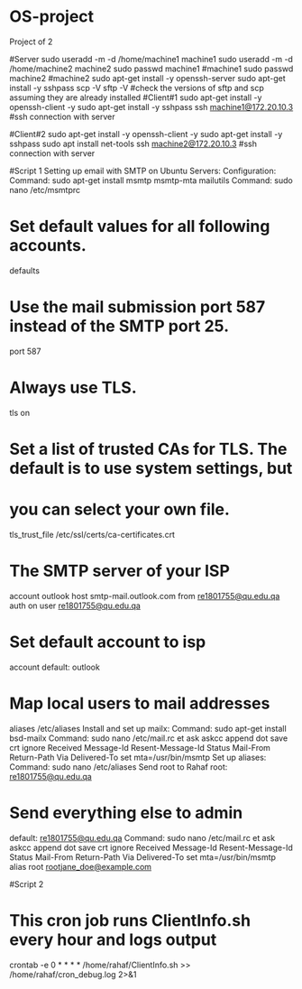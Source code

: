 # OS-project
Project of 2 

#Server
sudo useradd -m -d /home/machine1 machine1
sudo useradd -m -d /home/machine2 machine2
sudo passwd machine1 #machine1
sudo passwd machine2 #machine2
sudo apt-get install -y openssh-server
sudo apt-get install -y sshpass
scp -V 
sftp -V #check the versions of sftp and scp assuming they are already installed
#Client#1
sudo apt-get install -y openssh-client -y
sudo apt-get install -y sshpass
ssh machine1@172.20.10.3 #ssh connection with server

#Client#2
sudo apt-get install -y openssh-client -y
sudo apt-get install -y sshpass
sudo apt install net-tools
ssh machine2@172.20.10.3 #ssh connection with server

#Script 1
Setting up email with SMTP on Ubuntu Servers:
Configuration:
Command: sudo apt-get install msmtp msmtp-mta mailutils
Command: sudo nano /etc/msmtprc
# Set default values for all following accounts.
defaults

# Use the mail submission port 587 instead of the SMTP port 25.
port 587

# Always use TLS.
tls on

# Set a list of trusted CAs for TLS. The default is to use system settings, but
# you can select your own file.
tls_trust_file /etc/ssl/certs/ca-certificates.crt

# The SMTP server of your ISP
account outlook
host smtp-mail.outlook.com
from re1801755@qu.edu.qa
auth on
user re1801755@qu.edu.qa

# Set default account to isp
account default: outlook

# Map local users to mail addresses
aliases /etc/aliases
Install and set up mailx:
Command: sudo apt-get install bsd-mailx
Command: sudo nano /etc/mail.rc
et ask askcc append dot save crt
ignore Received Message-Id Resent-Message-Id Status Mail-From Return-Path Via Delivered-To
set mta=/usr/bin/msmtp
Set up aliases:
Command: sudo nano /etc/aliases
Send root to Rahaf
root: re1801755@qu.edu.qa

# Send everything else to admin
default: re1801755@qu.edu.qa
Command: sudo nano /etc/mail.rc
et ask askcc append dot save crt
ignore Received Message-Id Resent-Message-Id Status Mail-From Return-Path Via Delivered-To
set mta=/usr/bin/msmtp
alias root rootjane_doe@example.com


#Script 2
# This cron job runs ClientInfo.sh every hour and logs output
crontab -e
0 * * * * /home/rahaf/ClientInfo.sh >> /home/rahaf/cron_debug.log 2>&1
